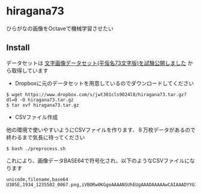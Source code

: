 # hiragana73

ひらがなの画像をOctaveで機械学習させたい

## Install

データセットは [文字画像データセット(平仮名73文字版)を試験公開しました](https://lab.ndl.go.jp/cms/hiragana73) から取得しています

* Dropboxに元のデータセットを用意しているのでダウンロードしてください

```
$ wget https://www.dropbox.com/s/jwt301cls9024l8/hiragana73.tar.gz?dl=0 -O hiragana73.tar.gz
$ tar xvf hiragana73.tar.gz
```

* CSVファイル作成

他の環境で使いやすいようにCSVファイルを作ります、８万枚データがあるので終わるまで気長に待ってください

```
$ bash ./preprocess.sh
```

これにより、画像データBASE64で符号化され、以下のようなCSVファイルになります

```
unicode,filename,base64
U305E,1934_1235502_0067.png,iVBORw0KGgoAAAANSUhEUgAAADAAAAAwCAIAAADYYG7QAAAABGdBTUEAALGPC...
```

